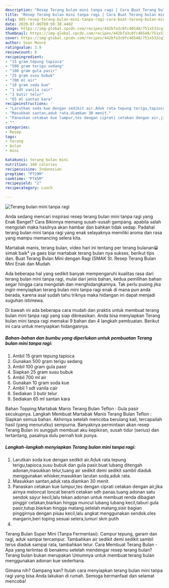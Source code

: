```yaml
---
description: "Resep Terang bulan mini tanpa ragi | Cara Buat Terang bulan mini tanpa ragi Yang Enak Dan Mudah"
title: "Resep Terang bulan mini tanpa ragi | Cara Buat Terang bulan mini tanpa ragi Yang Enak Dan Mudah"
slug: 885-resep-terang-bulan-mini-tanpa-ragi-cara-buat-terang-bulan-mini-tanpa-ragi-yang-enak-dan-mudah
date: 2020-07-06T09:50:38.440Z
image: https://img-global.cpcdn.com/recipes/442bfa3c0fc46548/751x532cq70/terang-bulan-mini-tanpa-ragi-foto-resep-utama.jpg
thumbnail: https://img-global.cpcdn.com/recipes/442bfa3c0fc46548/751x532cq70/terang-bulan-mini-tanpa-ragi-foto-resep-utama.jpg
cover: https://img-global.cpcdn.com/recipes/442bfa3c0fc46548/751x532cq70/terang-bulan-mini-tanpa-ragi-foto-resep-utama.jpg
author: Sean Moore
ratingvalue: 3.9
reviewcount: 8
recipeingredient:
- "15 gram tepung tapioca"
- "500 gram terigu sedang"
- "100 gram gula pasir"
- "25 gram susu bubuk"
- "700 ml air"
- "10 gram soda kue"
- "1 sdt vanila cair"
- "3 butir telur"
- "65 ml santan kara"
recipeinstructions:
- "Larutkan soda kue dengan sedikit air.Aduk rata tepung terigu,tapioca,susu bubuk dan gula pasir.buat lubang ditengah adonan,masukkan telur,tuang air sedikit demi sedikit sambil diaduk menggunakan whisker,masukkan larutan soda,aduk rata."
- "Masukkan santan,aduk rata.diamkan 30 menit."
- "Panaskan cetakan kue lumpur,tes dengan ciprati cetakan dengan air,jika airnya meloncat loncat berarti cetakan sdh panas.tuang adonan satu sendok sayur kecil,lalu tekan adonan untuk membuat renda dibagian pinggir cetakan,biarkan hingga muncul lubang lubang kecil,taburi gula pasir,tutup.biarkan hingga matang.setelah matang,sisir bagian pinggirnya dengan pisau kecil,lalu angkat menggunakan sendok.oles margarin,beri toping sesuai selera,lumuri skm putih"
- ""
categories:
- Resep
tags:
- terang
- bulan
- mini

katakunci: terang bulan mini 
nutrition: 160 calories
recipecuisine: Indonesian
preptime: "PT29M"
cooktime: "PT45M"
recipeyield: "2"
recipecategory: Lunch

---
```



![Terang bulan mini tanpa ragi](https://img-global.cpcdn.com/recipes/442bfa3c0fc46548/751x532cq70/terang-bulan-mini-tanpa-ragi-foto-resep-utama.jpg)

Anda sedang mencari inspirasi resep terang bulan mini tanpa ragi yang Enak Banget? Cara Bikinnya memang susah-susah gampang. apabila salah mengolah maka hasilnya akan hambar dan bahkan tidak sedap. Padahal terang bulan mini tanpa ragi yang enak selayaknya memiliki aroma dan rasa yang mampu memancing selera kita.

Martabak manis, terang bulan, video hari ini tentang per terang bulanan😀simak baik² ya gaes biar martabak terang bulan nya sukses, berikut tips dan. Buat Terang Bulan Mini dengan Ragi (SMAK St. Resep Terang Bulan Mini Enak dan Mudah.

Ada beberapa hal yang sedikit banyak mempengaruhi kualitas rasa dari terang bulan mini tanpa ragi, mulai dari jenis bahan, kedua pemilihan bahan segar hingga cara mengolah dan menghidangkannya. Tak perlu pusing jika ingin menyiapkan terang bulan mini tanpa ragi enak di mana pun anda berada, karena asal sudah tahu triknya maka hidangan ini dapat menjadi suguhan istimewa.


Di bawah ini ada beberapa cara mudah dan praktis untuk membuat terang bulan mini tanpa ragi yang siap dikreasikan. Anda bisa menyiapkan Terang bulan mini tanpa ragi memakai 9 bahan dan 4 langkah pembuatan. Berikut ini cara untuk menyiapkan hidangannya.

<!--inarticleads1-->

##### Bahan-bahan dan bumbu yang diperlukan untuk pembuatan Terang bulan mini tanpa ragi:

1. Ambil 15 gram tepung tapioca
1. Gunakan 500 gram terigu sedang
1. Ambil 100 gram gula pasir
1. Siapkan 25 gram susu bubuk
1. Ambil 700 ml air
1. Gunakan 10 gram soda kue
1. Ambil 1 sdt vanila cair
1. Sediakan 3 butir telur
1. Sediakan 65 ml santan kara


Bahan Topping Martabak Manis Terang Bulan Teflon : Gula pasir secukupnya. Langkah Membuat Martabak Manis Terang Bulan Teflon : Siapkan semua bahan. Akhirnya setelah mencoba berulang kali, tercapailah hasil (yang menurutku) sempurna. Banyaknya permintaan akan resep Terang Bulan ini sungguh membuat aku kepikiran, susah tidur (serius) dan tertantang, pasalnya dulu pernah kok punya. 

<!--inarticleads2-->

##### Langkah-langkah menyiapkan Terang bulan mini tanpa ragi:

1. Larutkan soda kue dengan sedikit air.Aduk rata tepung terigu,tapioca,susu bubuk dan gula pasir.buat lubang ditengah adonan,masukkan telur,tuang air sedikit demi sedikit sambil diaduk menggunakan whisker,masukkan larutan soda,aduk rata.
1. Masukkan santan,aduk rata.diamkan 30 menit.
1. Panaskan cetakan kue lumpur,tes dengan ciprati cetakan dengan air,jika airnya meloncat loncat berarti cetakan sdh panas.tuang adonan satu sendok sayur kecil,lalu tekan adonan untuk membuat renda dibagian pinggir cetakan,biarkan hingga muncul lubang lubang kecil,taburi gula pasir,tutup.biarkan hingga matang.setelah matang,sisir bagian pinggirnya dengan pisau kecil,lalu angkat menggunakan sendok.oles margarin,beri toping sesuai selera,lumuri skm putih
1. 


Terang Bulan Super Mini (Tanpa Fermentasi). Campur tepung, garam dan ragi, aduk sampai tercampur. Tambahkan air sedikit demi sedikit sambil terus diaduk sampai rata, tambahkan telur. Cara Membuat Terang Bulan - Apa yang terlintas di benakmu setelah mendengar resep terang bulan? Terang bulan bukan merupakan Umumnya untuk membuat terang bulan menggunakan adonan kue sederhana. 

Gimana nih? Gampang kan? Itulah cara menyiapkan terang bulan mini tanpa ragi yang bisa Anda lakukan di rumah. Semoga bermanfaat dan selamat mencoba!
